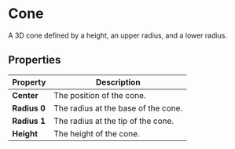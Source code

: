 # Cone

A 3D cone defined by a height, an upper radius, and a lower radius.

## Properties

| **Property** | **Description**                     |
| ------------ | ----------------------------------- |
| **Center**   | The position of the cone.           |
| **Radius 0** | The radius at the base of the cone. |
| **Radius 1** | The radius at the tip of the cone.  |
| **Height**   | The height of the cone.             |
